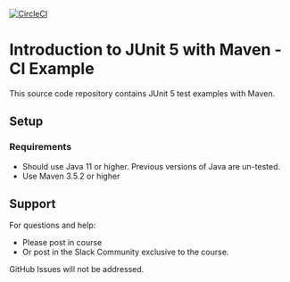 [![CircleCI](https://circleci.com/gh/springframeworkguru/testing-java-junit5-ci.svg?style=svg)](https://circleci.com/gh/springframeworkguru/testing-java-junit5-ci)

# Introduction to JUnit 5 with Maven - CI Example

This source code repository contains JUnit 5 test examples with Maven.

## Setup
### Requirements
* Should use Java 11 or higher. Previous versions of Java are un-tested.
* Use Maven 3.5.2 or higher

## Support
For questions and help:
* Please post in course
* Or post in the Slack Community exclusive to the course.

GitHub Issues will not be addressed.
